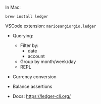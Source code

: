 In Mac:
```
brew install ledger
```

VSCode extension: `mariosangiorgio.ledger`


- Querying:
  - Filter by:
    - date
    - account
  - Group by month/week/day
  - REPL

- Currency conversion

- Balance assertions

- Docs: https://ledger-cli.org/
